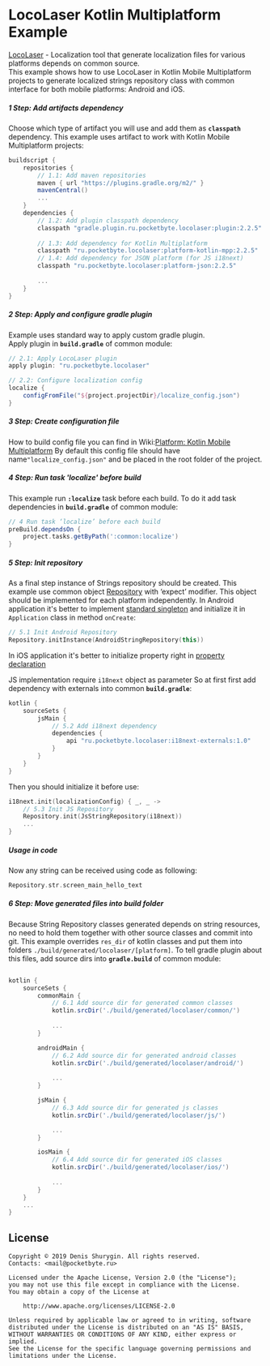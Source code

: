 # LocoLaser Kotlin Multiplatform Example
[LocoLaser](https://github.com/PocketByte/LocoLaser/) - Localization tool that generate localization files for various platforms depends on common source.
<br>This example shows how to use LocoLaser in Kotlin Mobile Multiplatform projects to generate localized strings repository class with common interface for both mobile platforms: Android and iOS.

##### 1 Step: Add artifacts dependency
Choose which type of artifact you will use and add them as **`classpath`** dependency. 
This example uses artifact to work with Kotlin Mobile Multiplatform projects:
```groovy
buildscript {
    repositories {
        // 1.1: Add maven repositories
        maven { url "https://plugins.gradle.org/m2/" }
        mavenCentral()
        ...
    }
    dependencies {
        // 1.2: Add plugin classpath dependency
        classpath "gradle.plugin.ru.pocketbyte.locolaser:plugin:2.2.5"
        
        // 1.3: Add dependency for Kotlin Multiplatform
        classpath "ru.pocketbyte.locolaser:platform-kotlin-mpp:2.2.5"
        // 1.4: Add dependency for JSON platform (for JS i18next)
        classpath "ru.pocketbyte.locolaser:platform-json:2.2.5"
        
        ...
    }
}
```

##### 2 Step: Apply and configure gradle plugin
Example uses standard way to apply custom gradle plugin.<br>
Apply plugin in **`build.gradle`** of common module:
```groovy
// 2.1: Apply LocoLaser plugin
apply plugin: "ru.pocketbyte.locolaser"

// 2.2: Configure localization config
localize {
    configFromFile("${project.projectDir}/localize_config.json")
}
```

##### 3 Step: Create configuration file
How to build config file you can find in Wiki:[Platform: Kotlin Mobile Multiplatform](https://github.com/PocketByte/LocoLaser/wiki/Platform:-Kotlin-Mobile-Multiplatform) 
By default this config file should have name`"localize_config.json"` and be placed in the root folder of the project.

##### 4 Step: Run task 'localize' before build
This example run **`:localize`** task before each build. To do it add task dependencies in **`build.gradle`** of common module:
```groovy
// 4 Run task ‘localize’ before each build
preBuild.dependsOn {
    project.tasks.getByPath(':common:localize')
}
```


##### 5 Step: Init repository
As a final step instance of Strings repository should be created. This example use common object [Repository](https://github.com/PocketByte/locolaser-kotlin-mpp-example/blob/master/common/src/commonMain/kotlin/ru/pocketbyte/locolaser/example/repository/Repository.kt) with ‘expect’ modifier. This object should be implemented for each platform independently.
In Android application it's better to implement [standard singleton](https://github.com/PocketByte/locolaser-kotlin-mpp-example/blob/master/common/src/androidMain/kotlin/ru/pocketbyte/locolaser/example/repository/Repository.kt) and initialize it in `Application` class in method `onCreate`:
```kotlin
// 5.1 Init Android Repository
Repository.initInstance(AndroidStringRepository(this))
```
In iOS application it's better to initialize property right in [property declaration](https://github.com/PocketByte/locolaser-kotlin-mpp-example/blob/master/common/src/iosMain/kotlin/ru/pocketbyte/locolaser/example/repository/Repository.kt)

JS implementation require `i18next` object as parameter So at first first add dependency with externals into common **`build.gradle`**:
```groovy
kotlin {
    sourceSets {
        jsMain {
            // 5.2 Add i18next dependency
            dependencies {
                api "ru.pocketbyte.locolaser:i18next-externals:1.0"
            }
        }
    }
}
```
Then you should initialize it before use:
```kotlin
i18next.init(localizationConfig) { _, _ ->
    // 5.3 Init JS Repository
    Repository.init(JsStringRepository(i18next))
    ...
}
```

##### Usage in code
Now any string can be received using code as following:
```kotlin
Repository.str.screen_main_hello_text
```

##### 6 Step: Move generated files into build folder
Because String Repository classes generated depends on string resources, no need to hold them together with other source classes and commit into git. This example overrides `res_dir` of kotlin classes and put them into folders `./build/generated/locolaser/[platform]`. To tell gradle plugin about this files, add source dirs into **`gradle.build`** of common module:
```groovy

kotlin {
    sourceSets {
        commonMain {
            // 6.1 Add source dir for generated common classes
            kotlin.srcDir('./build/generated/locolaser/common/')
            
            ...
        }

        androidMain {
            // 6.2 Add source dir for generated android classes
            kotlin.srcDir('./build/generated/locolaser/android/')
            
            ...
        }

        jsMain {
            // 6.3 Add source dir for generated js classes
            kotlin.srcDir('./build/generated/locolaser/js/')

            ...
        }

        iosMain {
            // 6.4 Add source dir for generated iOS classes
            kotlin.srcDir('./build/generated/locolaser/ios/')
            
            ...
        }
    }
    ...
}
```

## License
```
Copyright © 2019 Denis Shurygin. All rights reserved.
Contacts: <mail@pocketbyte.ru>

Licensed under the Apache License, Version 2.0 (the "License");
you may not use this file except in compliance with the License.
You may obtain a copy of the License at

    http://www.apache.org/licenses/LICENSE-2.0

Unless required by applicable law or agreed to in writing, software
distributed under the License is distributed on an "AS IS" BASIS,
WITHOUT WARRANTIES OR CONDITIONS OF ANY KIND, either express or implied.
See the License for the specific language governing permissions and
limitations under the License.
```
